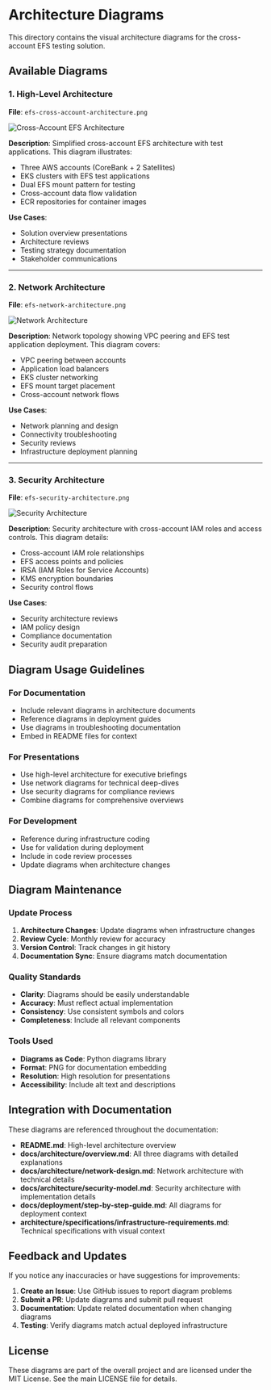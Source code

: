 # Architecture Diagrams

This directory contains the visual architecture diagrams for the cross-account EFS testing solution.

## Available Diagrams

### 1. High-Level Architecture
**File**: `efs-cross-account-architecture.png`

![Cross-Account EFS Architecture](efs-cross-account-architecture.png)

**Description**: Simplified cross-account EFS architecture with test applications. This diagram illustrates:
- Three AWS accounts (CoreBank + 2 Satellites)
- EKS clusters with EFS test applications
- Dual EFS mount pattern for testing
- Cross-account data flow validation
- ECR repositories for container images

**Use Cases**:
- Solution overview presentations
- Architecture reviews
- Testing strategy documentation
- Stakeholder communications

---

### 2. Network Architecture
**File**: `efs-network-architecture.png`

![Network Architecture](efs-network-architecture.png)

**Description**: Network topology showing VPC peering and EFS test application deployment. This diagram covers:
- VPC peering between accounts
- Application load balancers
- EKS cluster networking
- EFS mount target placement
- Cross-account network flows

**Use Cases**:
- Network planning and design
- Connectivity troubleshooting
- Security reviews
- Infrastructure deployment planning

---

### 3. Security Architecture
**File**: `efs-security-architecture.png`

![Security Architecture](efs-security-architecture.png)

**Description**: Security architecture with cross-account IAM roles and access controls. This diagram details:
- Cross-account IAM role relationships
- EFS access points and policies
- IRSA (IAM Roles for Service Accounts)
- KMS encryption boundaries
- Security control flows

**Use Cases**:
- Security architecture reviews
- IAM policy design
- Compliance documentation
- Security audit preparation

## Diagram Usage Guidelines

### For Documentation
- Include relevant diagrams in architecture documents
- Reference diagrams in deployment guides
- Use diagrams in troubleshooting documentation
- Embed in README files for context

### For Presentations
- Use high-level architecture for executive briefings
- Use network diagrams for technical deep-dives
- Use security diagrams for compliance reviews
- Combine diagrams for comprehensive overviews

### For Development
- Reference during infrastructure coding
- Use for validation during deployment
- Include in code review processes
- Update diagrams when architecture changes

## Diagram Maintenance

### Update Process
1. **Architecture Changes**: Update diagrams when infrastructure changes
2. **Review Cycle**: Monthly review for accuracy
3. **Version Control**: Track changes in git history
4. **Documentation Sync**: Ensure diagrams match documentation

### Quality Standards
- **Clarity**: Diagrams should be easily understandable
- **Accuracy**: Must reflect actual implementation
- **Consistency**: Use consistent symbols and colors
- **Completeness**: Include all relevant components

### Tools Used
- **Diagrams as Code**: Python diagrams library
- **Format**: PNG for documentation embedding
- **Resolution**: High resolution for presentations
- **Accessibility**: Include alt text and descriptions

## Integration with Documentation

These diagrams are referenced throughout the documentation:

- **README.md**: High-level architecture overview
- **docs/architecture/overview.md**: All three diagrams with detailed explanations
- **docs/architecture/network-design.md**: Network architecture with technical details
- **docs/architecture/security-model.md**: Security architecture with implementation details
- **docs/deployment/step-by-step-guide.md**: All diagrams for deployment context
- **architecture/specifications/infrastructure-requirements.md**: Technical specifications with visual context

## Feedback and Updates

If you notice any inaccuracies or have suggestions for improvements:

1. **Create an Issue**: Use GitHub issues to report diagram problems
2. **Submit a PR**: Update diagrams and submit pull request
3. **Documentation**: Update related documentation when changing diagrams
4. **Testing**: Verify diagrams match actual deployed infrastructure

## License

These diagrams are part of the overall project and are licensed under the MIT License. See the main LICENSE file for details.

